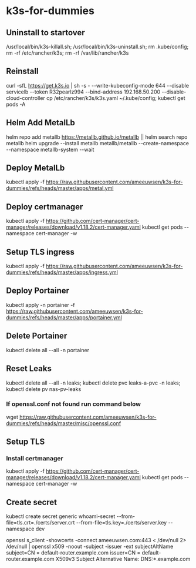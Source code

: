 # k3s-for-dummies

## Uninstall to startover
/usr/local/bin/k3s-killall.sh; /usr/local/bin/k3s-uninstall.sh; rm .kube/config;  rm -rf /etc/rancher/k3s;  rm -rf /var/lib/rancher/k3s

## Reinstall
curl -sfL https://get.k3s.io | sh -s - --write-kubeconfig-mode 644 --disable servicelb --token R32pearlz994  --bind-address 192.168.50.200 --disable-cloud-controller
cp /etc/rancher/k3s/k3s.yaml ~/.kube/config; kubectl get pods -A

## Helm Add MetalLb
helm repo add metallb https://metallb.github.io/metallb || helm search repo metallb
helm upgrade --install metallb metallb/metallb --create-namespace \
--namespace metallb-system --wait

## Deploy MetalLb
kubectl apply -f https://raw.githubusercontent.com/ameeuwsen/k3s-for-dummies/refs/heads/master/apps/metal.yml

## Deploy certmanager
kubectl apply -f https://github.com/cert-manager/cert-manager/releases/download/v1.18.2/cert-manager.yaml
kubectl get pods --namespace cert-manager -w

## 




## Setup TLS ingress
kubectl apply -f https://raw.githubusercontent.com/ameeuwsen/k3s-for-dummies/refs/heads/master/apps/ingress.yml

## Deploy Portainer
kubectl apply -n portainer -f https://raw.githubusercontent.com/ameeuwsen/k3s-for-dummies/refs/heads/master/apps/portainer.yml

## Delete Portainer
kubectl delete all --all -n portainer

## Reset Leaks
kubectl delete all --all -n leaks; kubectl delete pvc leaks-a-pvc -n leaks; kubectl delete pv nas-pv-leaks



### If openssl.conf not found run command below
wget https://raw.githubusercontent.com/ameeuwsen/k3s-for-dummies/refs/heads/master/misc/openssl.conf

## Setup TLS

### Install certmanager
kubectl apply -f https://github.com/cert-manager/cert-manager/releases/download/v1.18.2/cert-manager.yaml
kubectl get pods --namespace cert-manager -w

## Create secret
kubectl create secret generic whoami-secret --from-file=tls.crt=./certs/server.crt --from-file=tls.key=./certs/server.key --namespace dev

openssl s_client -showcerts -connect ameeuwsen.com:443 < /dev/null 2> /dev/null | openssl x509 -noout -subject -issuer -ext subjectAltName
subject=CN = default-router.example.com
issuer=CN = default-router.example.com
X509v3 Subject Alternative Name: 
    DNS:*.example.com

